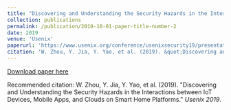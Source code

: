 ```yaml
---
title: "Discovering and Understanding the Security Hazards in the Interactions between IoT Devices, Mobile Apps, and Clouds on Smart Home Platforms."
collection: publications
permalink: /publication/2010-10-01-paper-title-number-2
date: 2019
venue: 'Usenix'
paperurl: 'https://www.usenix.org/conference/usenixsecurity19/presentation/zhou'
citation: 'W. Zhou, Y. Jia, Y. Yao, et al. (2019). &quot;Discovering and Understanding the Security Hazards in the Interactions between IoT Devices, Mobile Apps, and Clouds on Smart Home Platforms.&quot; <i>Usenix 2019</i>.'
---
```


[Download paper here](http://weizhou-chaojixx.github.io/files/paper2.pdf)

Recommended citation: W. Zhou, Y. Jia, Y. Yao, et al. (2019). "Discovering and Understanding the Security Hazards in the Interactions between IoT Devices, Mobile Apps, and Clouds on Smart Home Platforms." <i>Usenix 2019</i>.
